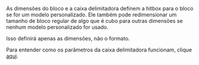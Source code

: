 As dimensões do bloco e a caixa delimitadora definem a hitbox para o bloco se for um modelo personalizado. Ele também pode redimensionar um tamanho de bloco regular de algo que é cubo para outras dimensões se nenhum modelo personalizado for usado.

Isso definirá apenas as dimensões, não o formato.

Para entender como os parâmetros da caixa delimitadora funcionam, clique [aqui](https://mcreator.net/wiki/block-dimensions-and-bonding-box).
